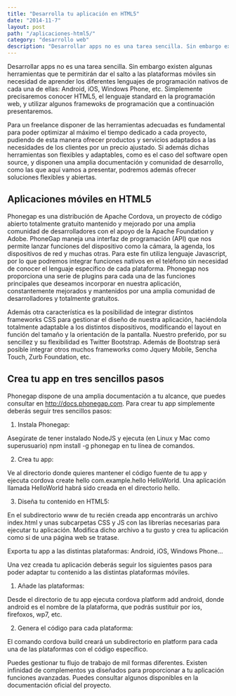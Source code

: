 ```yaml
---
title: "Desarrolla tu aplicación en HTML5"
date: "2014-11-7"
layout: post
path: "/aplicaciones-html5/"
category: "desarrollo web"
description: "Desarrollar apps no es una tarea sencilla. Sin embargo existen algunas herramientas que te permitirán dar el salto a las plataformas móviles sin necesidad de aprender los diferentes lenguajes de programación nativos de cada una de ellas: Android, iOS, Windows Phone, etc. Simplemente precisaremos conocer HTML5, el lenguaje standard en la programación web, y utilizar algunos framewoks de programación que a continuación presentaremos."
---
```




Desarrollar apps no es una tarea sencilla. Sin embargo existen algunas herramientas que te permitirán dar el salto a las plataformas móviles sin necesidad de aprender los diferentes lenguajes de programación nativos de cada una de ellas: Android, iOS, Windows Phone, etc. Simplemente precisaremos conocer HTML5, el lenguaje standard en la programación web, y utilizar algunos framewoks de programación que a continuación presentaremos.

Para un freelance disponer de las herramientas adecuadas es fundamental para poder optimizar al máximo el tiempo dedicado a cada proyecto, pudiendo de esta manera ofrecer productos y servicios adaptados a las necesidades de los clientes por un precio ajustado. Si además dichas herramientas son flexibles y adaptables, como es el caso del software open source, y disponen una amplia documentación y comunidad de desarrollo, como las que aquí vamos a presentar, podremos además ofrecer soluciones flexibles y abiertas.

## Aplicaciones móviles en HTML5

Phonegap es una distribución de Apache Cordova, un proyecto de código abierto totalmente gratuito mantenido y mejorado por una amplia comunidad de desarrolladores con el apoyo de la Apache Foundation y Adobe. PhoneGap maneja una interfaz de programación (API) que nos permite lanzar funciones del dispositivo como la cámara, la agenda, los dispositivos de red y muchas otras. Para este fin utiliza lenguaje Javascript, por lo que podremos integrar funciones nativos en el teléfono sin necesidad de conocer el lenguaje específico de cada plataforma. Phonegap nos proporciona una serie de plugins para cada una de las funciones principales que deseamos incorporar en nuestra aplicación, constantemente mejorados y mantenidos por una amplia comunidad de desarrolladores y totalmente gratuitos.

Además otra característica es la posibilidad de integrar distintos frameworks CSS para gestionar el diseño de nuestra aplicación, haciéndola totalmente adaptable a los distintos dispositivos, modificando el layout en función del tamaño y la orientación de la pantalla. Nuestro preferido, por su sencillez y su flexibilidad es Twitter Bootstrap. Además de Bootstrap será posible integrar otros muchos frameworks como Jquery Mobile, Sencha Touch, Zurb Foundation, etc.
## Crea tu app en tres sencillos pasos

Phonegap dispone de una amplia documentación a tu alcance, que puedes consultar en http://docs.phonegap.com. Para crear tu app simplemente deberás seguir tres sencillos pasos:

1) Instala Phonegap:

Asegúrate de tener instalado NodeJS y ejecuta (en Linux y Mac como superusuario) npm install -g phonegap en tu línea de comandos.

2) Crea tu app:

Ve al directorio donde quieres mantener el código fuente de tu app y ejecuta cordova create hello com.example.hello HelloWorld. Una aplicación llamada HelloWorld habrá sido creada en el directorio hello.

3) Diseña tu contenido en HTML5:

En el subdirectorio www de tu recién creada app encontrarás un archivo index.html y unas subcarpetas CSS y JS con las librerías necesarias para ejecutar tu aplicación. Modifica dicho archivo a tu gusto y crea tu aplicación como si de una página web se tratase.

Exporta tu app a las distintas plataformas: Android, iOS, Windows Phone…

Una vez creada tu aplicación deberás seguir los siguientes pasos para poder adaptar tu contenido a las distintas plataformas móviles.

1) Añade las plataformas:

Desde el directorio de tu app ejecuta cordova platform add android, donde android es el nombre de la plataforma, que podrás sustituir por ios, firefoxos, wp7, etc.

2) Genera el código para cada plataforma:

El comando cordova build creará un subdirectorio en platform para cada una de las plataformas con el código específico.

Puedes gestionar tu flujo de trabajo de mil formas diferentes. Existen infinidad de complementos ya diseñados para proporcionar a tu aplicación funciones avanzadas. Puedes consultar algunos disponibles en la documentación oficial del proyecto.
